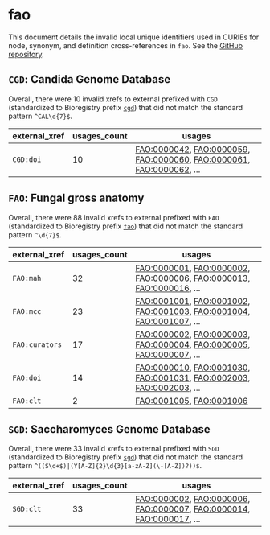 # fao

This document details the invalid local unique identifiers used in CURIEs
for node, synonym, and definition cross-references in `fao`. See the [GitHub repository](https://github.com/obophenotype/fungal-anatomy-ontology).


## `CGD`: Candida Genome Database

Overall, there were 10 invalid
xrefs to external prefixed with `CGD` (standardized to Bioregistry
prefix [`cgd`](https://bioregistry.io/cgd)) that
did not match the standard pattern `^CAL\d{7}$`.

| external_xref   |   usages_count | usages                                                                                                                                                                                                                                                                                                     |
|-----------------|----------------|------------------------------------------------------------------------------------------------------------------------------------------------------------------------------------------------------------------------------------------------------------------------------------------------------------|
| `CGD:doi`       |             10 | [FAO:0000042](http://purl.obolibrary.org/obo/FAO_0000042), [FAO:0000059](http://purl.obolibrary.org/obo/FAO_0000059), [FAO:0000060](http://purl.obolibrary.org/obo/FAO_0000060), [FAO:0000061](http://purl.obolibrary.org/obo/FAO_0000061), [FAO:0000062](http://purl.obolibrary.org/obo/FAO_0000062), ... |

## `FAO`: Fungal gross anatomy

Overall, there were 88 invalid
xrefs to external prefixed with `FAO` (standardized to Bioregistry
prefix [`fao`](https://bioregistry.io/fao)) that
did not match the standard pattern `^\d{7}$`.

| external_xref   |   usages_count | usages                                                                                                                                                                                                                                                                                                     |
|-----------------|----------------|------------------------------------------------------------------------------------------------------------------------------------------------------------------------------------------------------------------------------------------------------------------------------------------------------------|
| `FAO:mah`       |             32 | [FAO:0000001](http://purl.obolibrary.org/obo/FAO_0000001), [FAO:0000002](http://purl.obolibrary.org/obo/FAO_0000002), [FAO:0000006](http://purl.obolibrary.org/obo/FAO_0000006), [FAO:0000013](http://purl.obolibrary.org/obo/FAO_0000013), [FAO:0000016](http://purl.obolibrary.org/obo/FAO_0000016), ... |
| `FAO:mcc`       |             23 | [FAO:0001001](http://purl.obolibrary.org/obo/FAO_0001001), [FAO:0001002](http://purl.obolibrary.org/obo/FAO_0001002), [FAO:0001003](http://purl.obolibrary.org/obo/FAO_0001003), [FAO:0001004](http://purl.obolibrary.org/obo/FAO_0001004), [FAO:0001007](http://purl.obolibrary.org/obo/FAO_0001007), ... |
| `FAO:curators`  |             17 | [FAO:0000002](http://purl.obolibrary.org/obo/FAO_0000002), [FAO:0000003](http://purl.obolibrary.org/obo/FAO_0000003), [FAO:0000004](http://purl.obolibrary.org/obo/FAO_0000004), [FAO:0000005](http://purl.obolibrary.org/obo/FAO_0000005), [FAO:0000007](http://purl.obolibrary.org/obo/FAO_0000007), ... |
| `FAO:doi`       |             14 | [FAO:0000010](http://purl.obolibrary.org/obo/FAO_0000010), [FAO:0001030](http://purl.obolibrary.org/obo/FAO_0001030), [FAO:0001031](http://purl.obolibrary.org/obo/FAO_0001031), [FAO:0002003](http://purl.obolibrary.org/obo/FAO_0002003), [FAO:0002003](http://purl.obolibrary.org/obo/FAO_0002003), ... |
| `FAO:clt`       |              2 | [FAO:0001005](http://purl.obolibrary.org/obo/FAO_0001005), [FAO:0001006](http://purl.obolibrary.org/obo/FAO_0001006)                                                                                                                                                                                       |

## `SGD`: Saccharomyces Genome Database

Overall, there were 33 invalid
xrefs to external prefixed with `SGD` (standardized to Bioregistry
prefix [`sgd`](https://bioregistry.io/sgd)) that
did not match the standard pattern `^((S\d+$)|(Y[A-Z]{2}\d{3}[a-zA-Z](\-[A-Z])?))$`.

| external_xref   |   usages_count | usages                                                                                                                                                                                                                                                                                                     |
|-----------------|----------------|------------------------------------------------------------------------------------------------------------------------------------------------------------------------------------------------------------------------------------------------------------------------------------------------------------|
| `SGD:clt`       |             33 | [FAO:0000002](http://purl.obolibrary.org/obo/FAO_0000002), [FAO:0000006](http://purl.obolibrary.org/obo/FAO_0000006), [FAO:0000007](http://purl.obolibrary.org/obo/FAO_0000007), [FAO:0000014](http://purl.obolibrary.org/obo/FAO_0000014), [FAO:0000017](http://purl.obolibrary.org/obo/FAO_0000017), ... |

